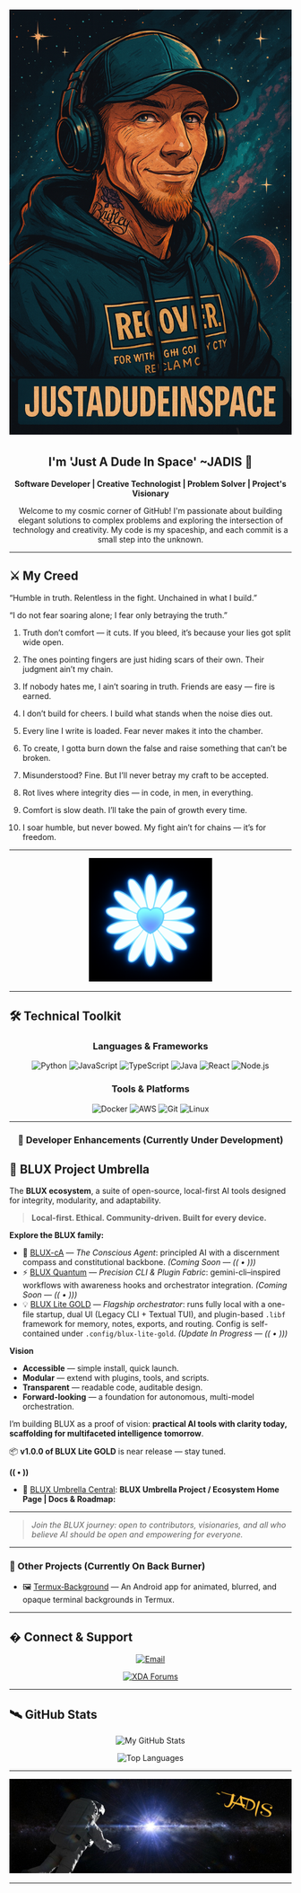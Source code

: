 <div align="center">

# ![Banner](./assets/jadis.jpg)

## I'm 'Just A Dude In Space' ~JADIS 🚀

**Software Developer | Creative Technologist | Problem Solver | Project's Visionary**

Welcome to my cosmic corner of GitHub! I'm passionate about building elegant solutions to complex problems and exploring the intersection of technology and creativity. My code is my spaceship, and each commit is a small step into the unknown.

</div>

---

## ⚔️ My Creed

“Humble in truth. Relentless in the fight. Unchained in what I build.”

“I do not fear soaring alone; I fear only betraying the truth.”

1. Truth don’t comfort — it cuts. If you bleed, it’s because your lies got split wide open.


2. The ones pointing fingers are just hiding scars of their own. Their judgment ain’t my chain.


3. If nobody hates me, I ain’t soaring in truth. Friends are easy — fire is earned.


4. I don’t build for cheers. I build what stands when the noise dies out.


5. Every line I write is loaded. Fear never makes it into the chamber.


6. To create, I gotta burn down the false and raise something that can’t be broken.


7. Misunderstood? Fine. But I’ll never betray my craft to be accepted.


8. Rot lives where integrity dies — in code, in men, in everything.


9. Comfort is slow death. I’ll take the pain of growth every time.


10. I soar humble, but never bowed. My fight ain’t for chains — it’s for freedom.

---

<p align="center">
  <img src="assets/daisy.jpg" width="220" alt="Daisy" />
</p>

---

## 🛠️ Technical Toolkit

<div align="center">

### Languages & Frameworks
![Python](https://img.shields.io/badge/-Python-3776AB?style=flat&logo=python&logoColor=white)
![JavaScript](https://img.shields.io/badge/-JavaScript-F7DF1E?style=flat&logo=javascript&logoColor=black)
![TypeScript](https://img.shields.io/badge/-TypeScript-3178C6?style=flat&logo=typescript&logoColor=white)
![Java](https://img.shields.io/badge/-Java-007396?style=flat&logo=java&logoColor=white)
![React](https://img.shields.io/badge/-React-61DAFB?style=flat&logo=react&logoColor=black)
![Node.js](https://img.shields.io/badge/-Node.js-339933?style=flat&logo=node.js&logoColor=white)

### Tools & Platforms
![Docker](https://img.shields.io/badge/-Docker-2496ED?style=flat&logo=docker&logoColor=white)
![AWS](https://img.shields.io/badge/-AWS-232F3E?style=flat&logo=amazon-aws&logoColor=white)
![Git](https://img.shields.io/badge/-Git-F05032?style=flat&logo=git&logoColor=white)
![Linux](https://img.shields.io/badge/-Linux-FCC624?style=flat&logo=linux&logoColor=black)

---

### 📱 Developer Enhancements (Currently Under Development)

</div>

## 🚀 BLUX Project Umbrella

The **BLUX ecosystem**, a suite of open-source, local-first AI tools designed for integrity, modularity, and adaptability.

> **Local-first. Ethical. Community-driven. Built for every device.**

**Explore the BLUX family:**

- 🧠 [BLUX-cA](https://github.com/Justadudeinspace/blux-ca) — *The Conscious Agent*: principled AI with a discernment compass and constitutional backbone. *(Coming Soon — (( • )))*  
- ⚡ [BLUX Quantum](https://github.com/Justadudeinspace/blux-quantum) — *Precision CLI & Plugin Fabric*: gemini-cli–inspired workflows with awareness hooks and orchestrator integration. *(Coming Soon — (( • )))*  
- 💡 [BLUX Lite GOLD](https://github.com/Justadudeinspace/blux-lite) — *Flagship orchestrator*: runs fully local with a one-file startup, dual UI (Legacy CLI + Textual TUI), and plugin-based `.libf` framework for memory, notes, exports, and routing. Config is self-contained under `.config/blux-lite-gold`. *(Update In Progress — (( • )))*

**Vision**  
- **Accessible** — simple install, quick launch.  
- **Modular** — extend with plugins, tools, and scripts.  
- **Transparent** — readable code, auditable design.  
- **Forward-looking** — a foundation for autonomous, multi-model orchestration.  

I’m building BLUX as a proof of vision: **practical AI tools with clarity today, scaffolding for multifaceted intelligence tomorrow**.  

📦 **v1.0.0 of BLUX Lite GOLD** is near release — stay tuned.  

**(( • ))**
  
- 📃 [BLUX Umbrella Central](https://github.com/Justadudeinspace/blux): **BLUX Umbrella Project / Ecosystem Home Page | Docs & Roadmap:**

---

> *Join the BLUX journey: open to contributors, visionaries, and all who believe AI should be open and empowering for everyone.*

---

### 📱 Other Projects (Currently On Back Burner)

- 🖼️ [Termux‑Background](https://github.com/Justadudeinspace/termux-background) — An Android app for animated, blurred, and opaque terminal backgrounds in Termux.

---

## � Connect & Support

<div align="center">

[![Email](https://img.shields.io/badge/Email-theoutervoid%40outlook.com-blue?style=flat&logo=gmail&logoColor=white)](mailto:theoutervoid@outlook.com)

[![XDA Forums](https://img.shields.io/badge/-XDA%20Forums-EA7100?style=flat&logo=xda-developers&logoColor=white)](https://xdaforums.com/m/justadudeinspace.12852395)

</div>

---

## 🛰️ GitHub Stats

<div align="center">

![My GitHub Stats](https://github-readme-stats.vercel.app/api?username=justadudeinspace&show_icons=true&theme=dark)

![Top Languages](https://github-readme-stats.vercel.app/api/top-langs/?username=justadudeinspace&layout=compact&theme=dark)

---

![Signature](./assets/naut.png)

</div>

---
